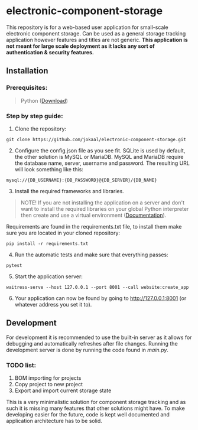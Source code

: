 # electronic-component-storage

This repository is for a web-based user application for small-scale electronic component storage. Can be used as a general storage tracking application however features and titles are not generic. **This application is not meant for large scale deployment as it lacks any sort of authentication & security features.**

## Installation

### Prerequisites:

>Python ([Download](https://www.python.org/downloads/))

### Step by step guide:

1. Clone the repository:
```
git clone https://github.com/jokaal/electronic-component-storage.git
```
2. Configure the config.json file as you see fit. SQLite is used by default, the other solution is MySQL or MariaDB. MySQL and MariaDB require the database name, server, username and password. The resulting URL will look something like this:
```
mysql://{DB_USERNAME}:{DB_PASSWORD}@{DB_SERVER}/{DB_NAME}
```
3. Install the required frameworks and libraries.

> NOTE! If you are not installing the application on a server and don't want to install the required libraries on your global Python interpreter then create and use a virtual environment ([Documentation](https://docs.python.org/3/library/venv.html)).

Requirements are found in the requirements.txt file, to install them make sure you are located in your cloned repository:
```
pip install -r requirements.txt
```

4. Run the automatic tests and make sure that everything passes:
```
pytest
```

5. Start the application server:
```
waitress-serve --host 127.0.0.1 --port 8001 --call website:create_app
```

6. Your application can now be found by going to http://127.0.0.1:8001 (or whatever address you set it to).


## Development

For development it is recommended to use the built-in server as it allows for debugging and automatically refreshes after file changes. Running the development server is done by running the code found in *main.py*.

### TODO list:

1. BOM importing for projects
2. Copy project to new project
3. Export and import current storage state

This is a very minimalistic solution for component storage tracking and as such it is missing many features that other solutions might have. To make developing easier for the future, code is kept well documented and application architecture has to be solid.


